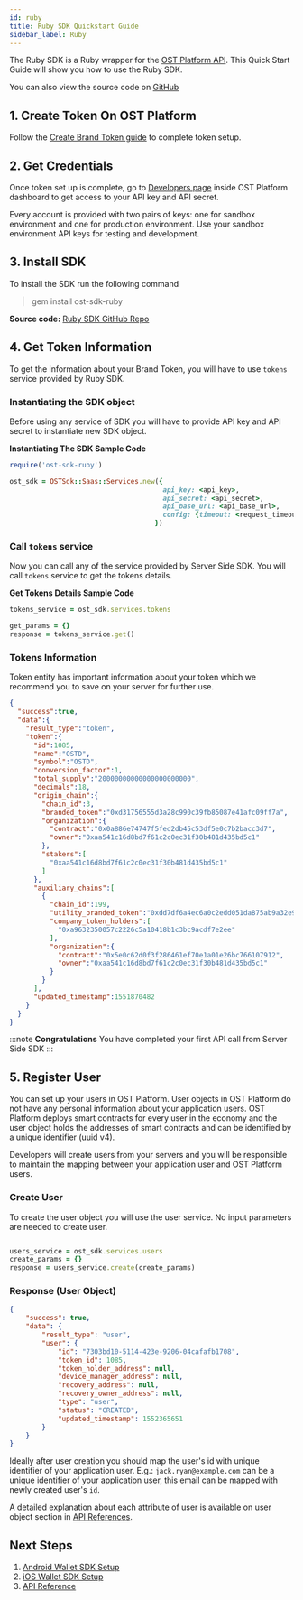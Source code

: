 ```yaml
---
id: ruby
title: Ruby SDK Quickstart Guide
sidebar_label: Ruby
---
```


The Ruby SDK is a Ruby wrapper for the [OST Platform API](/platform/docs/api). This Quick Start Guide will show you how to use the Ruby SDK.

You can also view the source code on [GitHub](https://github.com/ostdotcom/ost-sdk-ruby/tree/v2.0.0)

## 1. Create Token On OST Platform
Follow the [Create Brand Token guide](/platform/docs/1-create/) to complete token setup.

## 2. Get Credentials
Once token set up is complete, go to [Developers page](https://platform.ost.com/testnet/developer) inside OST Platform dashboard to get access to your API key and API secret.

Every account is provided with two pairs of keys: one for sandbox environment and one for production environment. Use your sandbox environment API keys for testing and development.

## 3. Install SDK
To install the SDK run the following command <br>

> gem install ost-sdk-ruby

**Source code:** [Ruby SDK GitHub Repo](https://github.com/ostdotcom/ost-sdk-ruby/tree/v2.0.0)


## 4. Get Token Information
To get the information about your Brand Token, you will have to use `tokens` service provided by Ruby SDK.

### Instantiating the SDK object
Before using any service of SDK you will have to provide API key and API secret to instantiate new SDK object.

**Instantiating The SDK Sample Code**

```ruby
require('ost-sdk-ruby')

ost_sdk = OSTSdk::Saas::Services.new({
                                      api_key: <api_key>, 
                                      api_secret: <api_secret>, 
                                      api_base_url: <api_base_url>, 
                                      config: {timeout: <request_timeout_in_seconds>}
                                    })

```

### Call `tokens` service
Now you can call any of the service provided by Server Side SDK. You will call `tokens` service to get the tokens details.

**Get Tokens Details Sample Code**

```ruby
tokens_service = ost_sdk.services.tokens

get_params = {}
response = tokens_service.get()
```

### Tokens Information 
Token entity has important information about your token which we recommend you to save on your server for further use. 

```json
{
  "success":true,
  "data":{
    "result_type":"token",
    "token":{
      "id":1085,
      "name":"OSTD",
      "symbol":"OSTD",
      "conversion_factor":1,
      "total_supply":"20000000000000000000000",
      "decimals":18,
      "origin_chain":{
        "chain_id":3,
        "branded_token":"0xd31756555d3a28c990c39fb85087e41afc09ff7a",
        "organization":{
          "contract":"0x0a886e74747f5fed2db45c53df5e0c7b2bacc3d7",
          "owner":"0xaa541c16d8bd7f61c2c0ec31f30b481d435bd5c1"
        },
        "stakers":[
          "0xaa541c16d8bd7f61c2c0ec31f30b481d435bd5c1"
        ]
      },
      "auxiliary_chains":[
        {
          "chain_id":199,
          "utility_branded_token":"0xdd7df6a4ec6a0c2edd051da875ab9a32e9567869",
          "company_token_holders":[
            "0xa9632350057c2226c5a10418b1c3bc9acdf7e2ee"
          ],
          "organization":{
            "contract":"0x5e0c62d0f3f286461ef70e1a01e26bc766107912",
            "owner":"0xaa541c16d8bd7f61c2c0ec31f30b481d435bd5c1"
          }
        }
      ],
      "updated_timestamp":1551870482
    }
  }
}
```

:::note **Congratulations** 
You have completed your first API call from Server Side SDK
:::

## 5. Register User
You can set up your users in OST Platform. User objects in OST Platform do not have any personal information about your application users. OST Platform deploys smart contracts for every user in the economy and the user object holds the addresses of smart contracts and can be identified by a unique identifier (uuid v4).

Developers will create users from your servers and you will be responsible to maintain the mapping between your application user and OST Platform users.

### Create User
To create the user object you will use the user service. No input parameters are needed to create user.

```ruby

users_service = ost_sdk.services.users
create_params = {}
response = users_service.create(create_params)

```

### Response (User Object)
```json
{
    "success": true,
    "data": {
        "result_type": "user",
        "user": {
            "id": "7303bd10-5114-423e-9206-04cafafb1708",
            "token_id": 1085,
            "token_holder_address": null,
            "device_manager_address": null,
            "recovery_address": null,
            "recovery_owner_address": null,
            "type": "user",
            "status": "CREATED",
            "updated_timestamp": 1552365651
        }
    }
}
```
Ideally after user creation you should map the user's id with unique identifier of your application user. E.g.: `jack.ryan@example.com` can be a unique identifier of your application user, this email can be mapped with newly created user's `id`.

A detailed explanation about each attribute of user is available on user object section in [API References](/platform/docs/api/#user-object).


## Next Steps
1. [Android Wallet SDK Setup](/platform/docs/sdk/mobile-wallet-sdks/android/)
2. [iOS Wallet SDK Setup](/platform/docs/sdk/mobile-wallet-sdks/iOS)
3. [API Reference](/platform/docs/api/)
